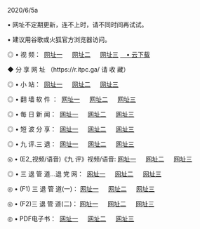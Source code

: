 <p>2020/6/5a
<p>• 网址不定期更新，连不上时，请不同时间再试试。
<p>• 建议用谷歌或火狐官方浏览器访问。
<p>◎ • 视 频： 
<a href="http://hzl.lexmarktr.com/" target="_blank">网址一</a> 　 
<a href="http://hsi.lexmarktr.com/" target="_blank">网址二</a> 　 
<a href="http://hxh.lexmarktr.com/b.html" target="_blank">网址三</a>
<a href="https://yadi.sk/d/d0sUeAOpal3njw" target="_wblank">　• 云下载 </a></p>
<p>◆ 分 享 网 址 （https://r.itpc.ga/ 请 收 藏） </p>

<p>◎ • 小 站：  
<a href="http://hzl.lexmarktr.com/f.html" target="_blank">网址一</a> 　 
<a href="http://hsi.lexmarktr.com/h.html" target="_blank">网址二</a> 　 
<a href="http://hxh.lexmarktr.com/k/" target="_blank">网址三</a></p>
<p>◎ • 翻 墙 软 件 ：  
<a href="http://hzl.lexmarktr.com/ff/" target="_blank">网址一</a> 　 
<a href="http://hsi.lexmarktr.com/s/read/a1_nd.html" target="_blank">网址二</a> 　 
<a href="http://hxh.lexmarktr.com/ff/index.html" target="_blank">网址三</a></p>
<p>◎ • 每 日 新 闻：  
<a href="http://hzl.lexmarktr.com/day/" target="_blank">网址一</a> 　 
<a href="http://hsi.lexmarktr.com/day/" target="_blank">网址二</a> 　 
<a href="http://hxh.lexmarktr.com/day/index.html" target="_blank">网址三</a></p>
<p>◎ • 短 波 分 享：  
<a href="http://hzl.lexmarktr.com/h/" target="_blank">网址一</a> 　 
<a href="http://hsi.lexmarktr.com/h/" target="_blank">网址二</a> 　 
<a href="http://hxh.lexmarktr.com/h/index.html" target="_blank">网址三</a></p>
<p>◎ • 九 评.三 退：  
<a href="http://hzl.lexmarktr.com/t/" target="_blank">网址一</a> 　 
<a href="http://hsi.lexmarktr.com/v2/index.html" target="_blank">网址二</a> 　 
<a href="http://hxh.lexmarktr.com/tt/index.html" target="_blank">网址三</a> 　</p>
<p>◎ • (E2_视频/语音)《九 评》视频/语音: 
<a href="http://hzl.lexmarktr.com/7738.html" target="_blank">网址一</a> 　 
<a href="http://hsi.lexmarktr.com/7614.html" target="_blank">网址二</a> 　 
<a href="http://hxh.lexmarktr.com/7633.html" target="_blank">网址三</a></p>
<p>◎ • 三 退 管 道...退 党 网：  
<a href="http://hzl.lexmarktr.com/go/td1.html" target="_blank">网址一</a> 　 
<a href="http://hsi.lexmarktr.com/go/td2.html" target="_blank">网址二</a> 　 
<a href="http://hxh.lexmarktr.com/go/td3.html" target="_blank">网址三</a></p>
<p>◎ • (F1) 三 退 管 道(一)： 
<a href="http://hzl.lexmarktr.com/dd/" target="_blank">网址一</a> 　 
<a href="http://hsi.lexmarktr.com/s/read/a1_tdx.html" target="_blank">网址二</a> 　 
<a href="http://hxh.lexmarktr.com/dd/" target="_blank">网址三</a></p>
<p>◎ • (F2)三 退 管 道(二)： 
<a href="http://hxh.lexmarktr.com/d/" target="_blank">网址一</a> 　 
<a href="http://hzl.lexmarktr.com/d/index.html" target="_blank">网址二</a> 　 
<a href="http://hsi.lexmarktr.com/d/" target="_blank">网址三</a></p>
<p>◎ • PDF电子书：  
<a href="http://hzl.lexmarktr.com/p/" target="_blank">网址一</a> 　 
<a href="http://hsi.lexmarktr.com/p/index.html" target="_blank">网址二</a> 　 
<a href="http://hxh.lexmarktr.com/p/" target="_blank">网址三</a></p>
